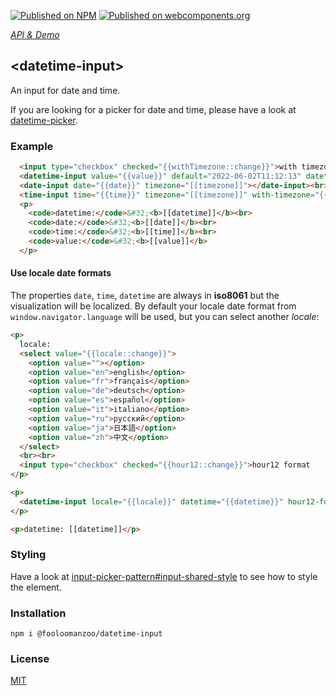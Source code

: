 [![Published on NPM](https://img.shields.io/npm/v/@fooloomanzoo/datetime-input.svg)](https://www.npmjs.com/package/@fooloomanzoo/datetime-input)
[![Published on webcomponents.org](https://img.shields.io/badge/webcomponents.org-published-blue.svg)](https://www.webcomponents.org/element/@fooloomanzoo/datetime-input)

_[API & Demo](https://fooloomanzoo.github.io/datetime-input)_

## \<datetime-input\>

An input for date and time.

If you are looking for a picker for date and time, please have a look at [datetime-picker](https://github.com/fooloomanzoo/datetime-picker).

### Example
```html
  <input type="checkbox" checked="{{withTimezone::change}}">with timezone<br><br>
  <datetime-input value="{{value}}" default="2022-06-02T11:12:13" datetime="{{datetime}}" date="{{date}}" time="{{time}}" with-timezone="{{withTimezone}}" timezone="{{timezone}}"></datetime-input><br><br>
  <date-input date="{{date}}" timezone="[[timezone]]"></date-input><br><br>
  <time-input time="{{time}}" timezone="[[timezone]]" with-timezone="{{withTimezone}}"></time-input>
  <p>
    <code>datetime:</code>&#32;<b>[[datetime]]</b><br>
    <code>date:</code>&#32;<b>[[date]]</b><br>
    <code>time:</code>&#32;<b>[[time]]</b><br>
    <code>value:</code>&#32;<b>[[value]]</b>
  </p>
```

#### Use locale date formats
The properties `date`, `time`, `datetime` are always in **iso8061** but the visualization will be localized. By default your locale date format from `window.navigator.language` will be used, but you can select another *locale*:
```html
<p>
  locale:
  <select value="{{locale::change}}">
    <option value=""></option>
    <option value="en">english</option>
    <option value="fr">français</option>
    <option value="de">deutsch</option>
    <option value="es">español</option>
    <option value="it">italiano</option>
    <option value="ru">русский</option>
    <option value="ja">日本語</option>
    <option value="zh">中文</option>
  </select>
  <br><br>
  <input type="checkbox" checked="{{hour12::change}}">hour12 format
</p>

<p>
  <datetime-input locale="{{locale}}" datetime="{{datetime}}" hour12-format="[[hour12]]"></datetime-input>
</p>

<p>datetime: [[datetime]]</p>
```

### Styling
Have a look at [input-picker-pattern#input-shared-style](https://github.com/fooloomanzoo/input-picker-pattern#input-shared-style) to see how to style the element.

### Installation
```
npm i @fooloomanzoo/datetime-input
```

### License
[MIT](https://github.com/fooloomanzoo/datetime-input/blob/master/LICENSE.txt)
